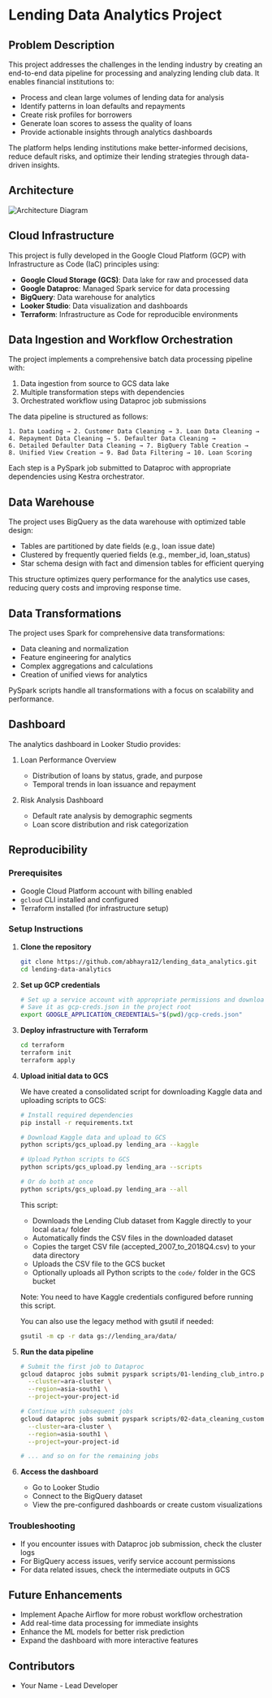# Lending Data Analytics Project

## Problem Description

This project addresses the challenges in the lending industry by creating an end-to-end data pipeline for processing and analyzing lending club data. It enables financial institutions to:

- Process and clean large volumes of lending data for analysis
- Identify patterns in loan defaults and repayments
- Create risk profiles for borrowers
- Generate loan scores to assess the quality of loans
- Provide actionable insights through analytics dashboards

The platform helps lending institutions make better-informed decisions, reduce default risks, and optimize their lending strategies through data-driven insights.

## Architecture

![Architecture Diagram](https://i.imgur.com/placeholder.png)

## Cloud Infrastructure

This project is fully developed in the Google Cloud Platform (GCP) with Infrastructure as Code (IaC) principles using:

- **Google Cloud Storage (GCS)**: Data lake for raw and processed data
- **Google Dataproc**: Managed Spark service for data processing
- **BigQuery**: Data warehouse for analytics
- **Looker Studio**: Data visualization and dashboards
- **Terraform**: Infrastructure as Code for reproducible environments

## Data Ingestion and Workflow Orchestration

The project implements a comprehensive batch data processing pipeline with:

1. Data ingestion from source to GCS data lake
2. Multiple transformation steps with dependencies
3. Orchestrated workflow using Dataproc job submissions

The data pipeline is structured as follows:

```
1. Data Loading → 2. Customer Data Cleaning → 3. Loan Data Cleaning → 
4. Repayment Data Cleaning → 5. Defaulter Data Cleaning → 
6. Detailed Defaulter Data Cleaning → 7. BigQuery Table Creation → 
8. Unified View Creation → 9. Bad Data Filtering → 10. Loan Scoring
```

Each step is a PySpark job submitted to Dataproc with appropriate dependencies using Kestra orchestrator.

## Data Warehouse

The project uses BigQuery as the data warehouse with optimized table design:

- Tables are partitioned by date fields (e.g., loan issue date)
- Clustered by frequently queried fields (e.g., member_id, loan_status)
- Star schema design with fact and dimension tables for efficient querying

This structure optimizes query performance for the analytics use cases, reducing query costs and improving response time.

## Data Transformations

The project uses Spark for comprehensive data transformations:

- Data cleaning and normalization
- Feature engineering for analytics
- Complex aggregations and calculations
- Creation of unified views for analytics

PySpark scripts handle all transformations with a focus on scalability and performance.

## Dashboard

The analytics dashboard in Looker Studio provides:

1. Loan Performance Overview
   - Distribution of loans by status, grade, and purpose
   - Temporal trends in loan issuance and repayment

2. Risk Analysis Dashboard
   - Default rate analysis by demographic segments
   - Loan score distribution and risk categorization

## Reproducibility

### Prerequisites

- Google Cloud Platform account with billing enabled
- `gcloud` CLI installed and configured
- Terraform installed (for infrastructure setup)


### Setup Instructions

1. **Clone the repository**
   ```bash
   git clone https://github.com/abhayra12/lending_data_analytics.git
   cd lending-data-analytics
   ```

2. **Set up GCP credentials**
   ```bash
   # Set up a service account with appropriate permissions and download the JSON key
   # Save it as gcp-creds.json in the project root
   export GOOGLE_APPLICATION_CREDENTIALS="$(pwd)/gcp-creds.json"
   ```

3. **Deploy infrastructure with Terraform**
   ```bash
   cd terraform
   terraform init
   terraform apply
   ```

4. **Upload initial data to GCS**
   
   We have created a consolidated script for downloading Kaggle data and uploading scripts to GCS:
   
   ```bash
   # Install required dependencies
   pip install -r requirements.txt
   
   # Download Kaggle data and upload to GCS
   python scripts/gcs_upload.py lending_ara --kaggle
   
   # Upload Python scripts to GCS
   python scripts/gcs_upload.py lending_ara --scripts
   
   # Or do both at once
   python scripts/gcs_upload.py lending_ara --all
   ```

   This script:
   - Downloads the Lending Club dataset from Kaggle directly to your local `data/` folder
   - Automatically finds the CSV files in the downloaded dataset
   - Copies the target CSV file (accepted_2007_to_2018Q4.csv) to your data directory
   - Uploads the CSV file to the GCS bucket
   - Optionally uploads all Python scripts to the `code/` folder in the GCS bucket
   
   Note: You need to have Kaggle credentials configured before running this script.
   
   You can also use the legacy method with gsutil if needed:
   ```bash
   gsutil -m cp -r data gs://lending_ara/data/
   ```

5. **Run the data pipeline**
   ```bash
   # Submit the first job to Dataproc
   gcloud dataproc jobs submit pyspark scripts/01-lending_club_intro.py \
     --cluster=ara-cluster \
     --region=asia-south1 \
     --project=your-project-id
   
   # Continue with subsequent jobs
   gcloud dataproc jobs submit pyspark scripts/02-data_cleaning_customers.py \
     --cluster=ara-cluster \
     --region=asia-south1 \
     --project=your-project-id
   
   # ... and so on for the remaining jobs
   ```

6. **Access the dashboard**
   - Go to Looker Studio
   - Connect to the BigQuery dataset
   - View the pre-configured dashboards or create custom visualizations

### Troubleshooting

- If you encounter issues with Dataproc job submission, check the cluster logs
- For BigQuery access issues, verify service account permissions
- For data related issues, check the intermediate outputs in GCS

## Future Enhancements

- Implement Apache Airflow for more robust workflow orchestration
- Add real-time data processing for immediate insights
- Enhance the ML models for better risk prediction
- Expand the dashboard with more interactive features

## Contributors

- Your Name - Lead Developer 